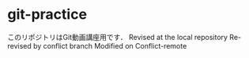 # git-practice
このリポジトリはGit動画講座用です．
Revised at the local repository
Re-revised by conflict branch
Modified on Conflict-remote
